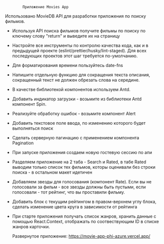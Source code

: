             Приложение Movies App
Использовано MovieDB API для разработки приложения по поиску фильмов.
- Используя API поиска фильмов получите фильмы по поиску по ключему слову "return" и выведите их на страницу
- Настройте все инструменты по контролю качества кода, как и в предыдущей проекте (eslint/prettier/husky/lint-staged). Для всех последующих проектов этот шаг требуется по-умолчанию.
- Для форматирования времени пользуйтесь date-fns
- Напишите отдельную функцию для сокращения текста описания, сокращенный текст не должен обрезать слова на середине.
- В качестве библиотекой компонентов используем Antd.
- Добавить индикатор загрузки - возьмите из библиотеки Antd компонент Spin.
- Реализуйте обработку ошибок - возьмите компонент Alert
- Добавить текстовое поле ввода, по изменению которого будет выполняться поиск
- Сделать серверную пагинацию с применением компонента Pagination
- При запуске приложения создаем новую гостевую сессию по апи
- Разделяем приложение на 2 таба - Search и Rated, в табе Rated выводим только список тех фильмов, которы оценивали без строки поиска - в остальном макет идетичен
- Добавляем звезды для голосования (компонент Rate). Если вы не голосовали за фильм - все звезды должны быть пустыми, если голосовали - тот рейтинг, что вы проставили фильму.
- Добавить блок с текущим рейтингом в правом-верхнем углу блока, сделать изменение цвета круга в зависимости от рейтинга
- При старте приложения получать список жанров, хранить данные с помощью React.Context, отображать по соотвествующим ID в списке жанров карточки.

  Развернутое приложение:
  https://movie-app-phi-azure.vercel.app/
